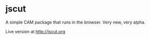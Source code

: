 jscut
=====

A simple CAM package that runs in the browser. Very new, very alpha.

Live version at http://jscut.org
